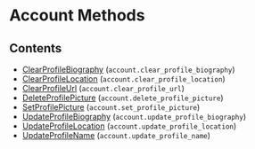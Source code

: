 # Account Methods

## Contents

 - [ClearProfileBiography](ClearProfileBiography.md) (`account.clear_profile_biography`)
 - [ClearProfileLocation](ClearProfileLocation.md) (`account.clear_profile_location`)
 - [ClearProfileUrl](ClearProfileUrl.md) (`account.clear_profile_url`)
 - [DeleteProfilePicture](DeleteProfilePicture.md) (`account.delete_profile_picture`)
 - [SetProfilePicture](SetProfilePicture.md) (`account.set_profile_picture`)
 - [UpdateProfileBiography](UpdateProfileBiography.md) (`account.update_profile_biography`)
 - [UpdateProfileLocation](UpdateProfileLocation.md) (`account.update_profile_location`)
 - [UpdateProfileName](UpdateProfileName.md) (`account.update_profile_name`)